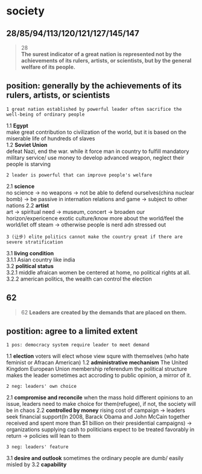 society
==============
28/85/94/113/120/121/127/145/147
------------------
>28  
>**The surest indicator of a great nation is represented not by the achievements of its rulers, artists, or scientists, but by the general welfare of its people.**

## position: generally by the achievements of its rulers, artists, or scientists

    1 great nation established by powerful leader often sacrifice the well-being of ordinary people
1.1 **Egypt**  
make great contribution to civilization of the world, but it is based on the miserable life of hundreds of slaves  
1.2 **Soviet Union**  
defeat Nazi, end the war. while it force man in country to  fulfill mandatory military service/ use money to develop advanced weapon, neglect their people is starving  

    2 leader is powerful that can improve people's welfare
2.1 **science**  
no science -> no weapons -> not be able to defend ourselves(china nuclear bomb)  -> be passive in internation relations and game -> subject to other  nations
2.2 **artist**  
art -> spiritual need -> museum, concert -> broaden our horizon/expericence exotic culture/know more about the world/feel the world/let off steam -> otherwise people is nerd adn stressed out

    3 (让步) elite politics cannot make the country great if there are severe stratification
3.1 **living condition**  
3.1.1 Asian country like india  
3.2 **political status**  
3.2.1 middle afraican women be centered at home, no political rights at all.  
3.2.2 american politics, the wealth can control the election  

62
-------------------------------------------
>62
>**Leaders are created by the demands that are placed on them.**  

## postition: agree to a limited extent

    1 pos: democracy system require leader to meet demand
1.1 **election**
voters will elect whose view squre with themselves (who hate feminist or Afracan American) 
1.2 **administrative mechanism**
The United Kingdom European Union membership referendum
the political structure makes the leader sometimes act accroding to public opinion, a mirror of it.

    2 neg: leaders' own choice
2.1 **compromise and reconcile**
when the mass hold different opinions to an issue, leaders need to make choice for them(refugee), if not, the society will be in chaos
2.2 **controlled by money**
rising cost of campaign -> leaders seek financial support(In 2008, Barack Obama and John McCain together received and spent more than $1 billion on their presidential campaigns) -> organizations supplying cash to politicians expect to be treated favorably in return -> policies will lean to them

    3 neg: leaders' feature
3.1 **desire and outlook**
sometimes the ordinary people are dumb/ easily misled by 
3.2 **capability**
<!--stackedit_data:
eyJoaXN0b3J5IjpbLTU1NzYzMzY4MiwtMjkxNjc4MzIwLC0xND
c5NTEyMTAzLC0xMDIxMzYzMTAxLC0xMTI1NDAzMzkzLDg0ODY0
NTExLDQ0NjczNDE4OCwtMTkyNTg0OTk1NV19
-->